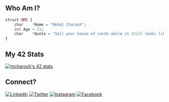 ## **Who Am I?**

```php
struct OMI {
	char	*Name = "Mehdi Charouh";
	int	Age = 21;
	char	*Quote = "Sell your house of cards while it still looks like a castle";
}
```
## **My 42 Stats**

[![mcharouh's 42 stats](https://badge42.vercel.app/api/v2/cl64fpog5000609l42m5va7xm/stats?cursusId=21&coalitionId=79)](https://github.com/SCP-Mc)

##  **Connect?**

[![LinkedIn](https://img.shields.io/badge/linkedin-%230077B5.svg?&style=for-the-badge&logo=linkedin&logoColor=white&color=17182b)](https://www.linkedin.com/in/mehdi-charouh/) [![Twitter](https://img.shields.io/badge/twitter-%231DA1F2.svg?&style=for-the-badge&logo=twitter&logoColor=white&color=17182b)](https://twitter.com/mehdicharouh1) [![Instagram](https://img.shields.io/badge/instagram-%23E4405F.svg?&style=for-the-badge&logo=instagram&logoColor=white&color=17182b)](https://www.instagram.com/mehdicharouh/) [![Facebook](https://img.shields.io/badge/facebook-%231877F2.svg?&style=for-the-badge&logo=facebook&logoColor=white&color=17182b)](https://www.facebook.com/CharouhMehdi/)
